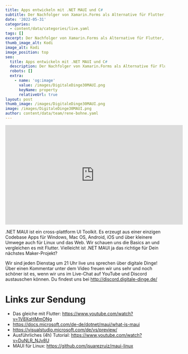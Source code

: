 ```yaml
---
title: Apps entwickeln mit .NET MAUI und C#
subtitle: Der Nachfolger von Xamarin.Forms als Alternative für Flutter, React Native und Ionic?
date: '2022-05-31'
categories:
  - content/data/categories/live.yaml
tags: []
excerpt: Der Nachfolger von Xamarin.Forms als Alternative für Flutter, React Native und Ionic?
thumb_image_alt: Kodi
image_alt: Kodi
image_position: top
seo:
  title: Apps entwickeln mit .NET MAUI und C#
  description: Der Nachfolger von Xamarin.Forms als Alternative für Flutter, React Native und Ionic?
  robots: []
  extra:
    - name: 'og:image'
      value: /images/DigitaleDinge30MAUI.png
      keyName: property
      relativeUrl: true
layout: post
thumb_image: /images/DigitaleDinge30MAUI.png
image: /images/DigitaleDinge30MAUI.png
author: content/data/team/rene-bohne.yaml
---
```

<iframe width="560" height="315"
src="https://www.youtube-nocookie.com/embed/ofXwY1c_ujA?modestbranding=1"
frameborder="0" allow="accelerometer; autoplay; encrypted-media;
gyroscope; picture-in-picture" allowfullscreen>\\\</iframe>

.NET MAUI ist ein cross-plattform UI Toolkit. Es erzeugt aus einer einzigen Codebase Apps für Windows, Mac OS, Android, iOS und über kleinere Umwege auch für Linux und das Web. Wir schauen uns die Basics an und vergleichen es mit Flutter. Vielleicht ist .NET MAUI ja das richtige für Dein nächstes Maker-Projekt?

Wir sind jeden Dienstag um 21 Uhr live uns sprechen über digitale Dinge! Über einen Kommentar unter dem Video freuen wir uns sehr und noch schöner ist es, wenn wir uns im Live-Chat auf YouTube und Discord austauschen können. Du findest uns bei http://discord.digitale-dinge.de/

# Links zur Sendung

* Das gleiche mit Flutter: https://www.youtube.com/watch?v=1V8XqHMmONg
* https://docs.microsoft.com/de-de/dotnet/maui/what-is-maui
* https://visualstudio.microsoft.com/de/vs/preview/
* Ausführliches (4h) Tutorial: https://www.youtube.com/watch?v=DuNLR_NJv8U
* MAUI für Linux: https://github.com/jsuarezruiz/maui-linux